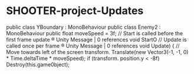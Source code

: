 # SHOOTER-project-Updates
public class YBoundary : MonoBehaviour
public class Enemy2 : MonoBehaviour
public float moveSpeed = 3f;
// Start is called before the first frame update
® Unity Message | 0 references void StartO
// Update is called once per frame
® Unity Message | 0 references void Update)
{
// Move towards left of the screen
transform. Translate(new Vector3(-1, -1, 0) * Time.deltaTime * moveSpeed);
if (transform. position.y < -8f)
Destroy(this.game0bject);
